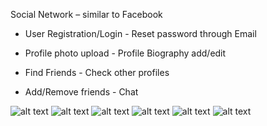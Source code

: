 Social Network – similar to Facebook
- User Registration/Login - Reset password through Email

- Profile photo upload - Profile Biography add/edit

- Find Friends - Check other profiles

- Add/Remove friends - Chat

![alt text](https://developer-osama.herokuapp.com/social-network1.png)
![alt text](https://developer-osama.herokuapp.com/social-network2.png)
![alt text](https://developer-osama.herokuapp.com/social-network3.png)
![alt text](https://developer-osama.herokuapp.com/social-network4.png)
![alt text](https://developer-osama.herokuapp.com/social-network5.png)
![alt text](https://developer-osama.herokuapp.com/social-network6.png)
